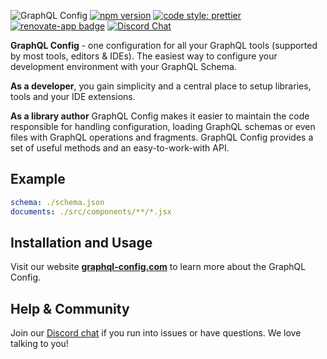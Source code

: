 ![GraphQL Config](https://i.imgur.com/hw5tXw2.gif "GraphQL Config")
[![npm version](https://badge.fury.io/js/graphql-config.svg)](https://npmjs.com/package/graphql-config)
[![code style: prettier](https://img.shields.io/badge/code_style-prettier-ff69b4.svg?style=flat-square)](https://github.com/prettier/prettier)
[![renovate-app badge](https://img.shields.io/badge/renovate-app-blue.svg)](https://renovateapp.com/)
[![Discord Chat](https://img.shields.io/discord/625400653321076807)](https://discord.gg/xud7bH9)

**GraphQL Config** - one configuration for all your GraphQL tools (supported by most tools, editors & IDEs).
The easiest way to configure your development environment with your GraphQL Schema.

**As a developer**, you gain simplicity and a central place to setup libraries, tools and your IDE extensions.

**As a library author** GraphQL Config makes it easier to maintain the code responsible for handling configuration, loading GraphQL schemas or even files with GraphQL operations and fragments. GraphQL Config provides a set of useful methods and an easy-to-work-with API.

## Example

```yaml
schema: ./schema.json
documents: ./src/components/**/*.jsx
```  

## Installation and Usage

Visit our website [**graphql-config.com**](https://graphql-config.com/) to learn more about the GraphQL Config.

## Help & Community

Join our [Discord chat](https://discord.gg/xud7bH9) if you run into issues or have questions. We love talking to you!
